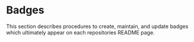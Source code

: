 
# Badges

This section describes procedures to create, maintain, and update badges which
ultimately appear on each repositories README page.


